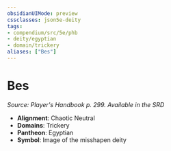 ```yaml
---
obsidianUIMode: preview
cssclasses: json5e-deity
tags:
- compendium/src/5e/phb
- deity/egyptian
- domain/trickery
aliases: ["Bes"]
---
```

# Bes
*Source: Player's Handbook p. 299. Available in the <span title='Systems Reference Document (5.1)'>SRD</span>* 

- **Alignment**: Chaotic Neutral
- **Domains**: Trickery
- **Pantheon**: Egyptian
- **Symbol**: Image of the misshapen deity